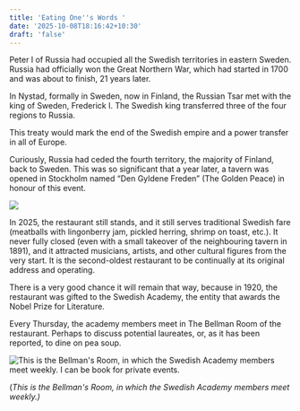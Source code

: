 ```yaml
---
title: 'Eating One''s Words '
date: '2025-10-08T18:16:42+10:30'
draft: 'false'
---
```

Peter I of Russia had occupied all the Swedish territories in eastern Sweden. Russia had officially won the Great Northern War, which had started in 1700 and was about to finish, 21 years later.

In Nystad, formally in Sweden, now in Finland, the Russian Tsar met with the king of Sweden, Frederick I. The Swedish king transferred three of the four regions to Russia. 

This treaty would mark the end of the Swedish empire and a power transfer in all of Europe.

Curiously, Russia had ceded the fourth territory, the majority of Finland, back to Sweden. This was so significant that a year later, a tavern was opened in Stockholm named “Den Gyldene Freden” (The Golden Peace) in honour of this event.

![](/images/uploads/den_gyllene_freden_skylt.jpg)

In 2025, the restaurant still stands, and it still serves traditional Swedish fare (meatballs with lingonberry jam, pickled herring, shrimp on toast, etc.). It never fully closed (even with a small takeover of the neighbouring tavern in 1891), and it attracted musicians, artists, and other cultural figures from the very start. It is the second-oldest restaurant to be continually at its original address and operating.

There is a very good chance it will remain that way, because in 1920, the restaurant was gifted to the Swedish Academy, the entity that awards the Nobel Prize for Literature.

Every Thursday, the academy members meet in The Bellman Room of the restaurant. Perhaps to discuss potential laureates, or, as it has been reported, to dine on pea soup.



![This is the Bellman's Room, in which the Swedish Academy members meet weekly. I can be book for private events.](/images/uploads/den-gyldene-freden.jpg)

(_This is the Bellman's Room, in which the Swedish Academy members meet weekly.)_
